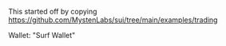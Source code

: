 This started off by copying https://github.com/MystenLabs/sui/tree/main/examples/trading

Wallet: "Surf Wallet"